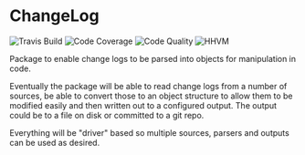 ChangeLog
=========

![Travis Build](https://img.shields.io/travis/stevewest/changelog.svg?style=flat-square)
![Code Coverage](https://img.shields.io/scrutinizer/g/stevewest/changelog.svg?style=flat-square)
![Code Quality](https://img.shields.io/scrutinizer/coverage/g/stevewest/changelog.svg?style=flat-square)
![HHVM](https://img.shields.io/hhvm/stevewest/changelog.svg?style=flat-square)

Package to enable change logs to be parsed into objects for manipulation in code.

Eventually the package will be able to read change logs from a number of sources, be
able to convert those to an object structure to allow them to be modified easily and
then written out to a configured output. The output could be to a file on disk or
committed to a git repo.

Everything will be "driver" based so multiple sources, parsers and outputs can be
used as desired.
